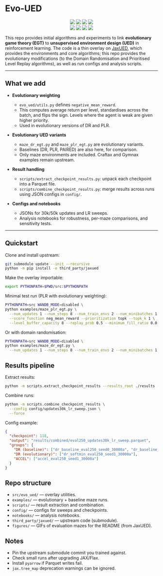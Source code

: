 # Evo-UED

<div align="center">
    <img src="figures/Labyrinth_299.gif" >
    <img src="figures/StandardMaze3_299.gif">
    <img src="figures/SixteenRooms_299.gif">
    <img src="figures/StandardMaze2_299.gif">
    <br>
    <img src="figures/SixteenRooms2_299.gif">
    <img src="figures/Labyrinth2_299.gif">
    <img src="figures/StandardMaze_299.gif">
    <img src="figures/LabyrinthFlipped_299.gif">
</div>

This repo provides initial algorithms and experiments to link **evolutionary game theory (EGT)** to **unsupervised environment design (UED)** in reinforcement learning. The code is a thin overlay on [JaxUED](https://github.com/DramaCow/jaxued), which provides the environments and core algorithms; this repo provides the evolutionary modifications (to the Domain Randomisation and Prioritised Level Replay algorithms), as well as run configs and analysis scripts.

---

## What we add

- **Evolutionary weighting**  
  - `evo_ued/utils.py` defines `negative_mean_reward`.  
  - This computes average return per level, standardises across the batch, and flips the sign. Levels where the agent is weak are given higher priority.  
  - Used in evolutionary versions of DR and PLR.

- **Evolutionary UED variants**  
  - `maze_dr_egt.py` and `maze_plr_egt.py` are evolutionary variants.  
  - Baselines (DR, PLR, PAIRED) are also here, for comparison.  
  - Only maze environments are included. Craftax and Gymnax examples remain upstream.

- **Result handling**  
  - `scripts/extract_checkpoint_results.py`: unpack each checkpoint into a Parquet file.  
  - `scripts/combine_checkpoint_results.py`: merge results across runs using JSON configs in `config/`.

- **Configs and notebooks**  
  - JSONs for 30k/50k updates and LR sweeps.  
  - Analysis notebooks for robustness, per-maze comparisons, and sensitivity tests.

---

## Quickstart

Clone and install upstream:

```bash
git submodule update --init --recursive
python -m pip install -e third_party/jaxued
```

Make the overlay importable:

```bash
export PYTHONPATH=$PWD/src:$PYTHONPATH
```

Minimal test run (PLR with evolutionary weighting):

```bash
PYTHONPATH=src WANDB_MODE=disabled \
python examples/maze_plr_egt.py \
  --num_updates 1 --num_steps 8 --num_train_envs 2 --num_minibatches 1 --epoch_ppo 1 \
  --score_function neg_mean_reward --prioritization topk --topk_k 1 \
  --level_buffer_capacity 8 --replay_prob 0.5 --minimum_fill_ratio 0.0
```

Or with domain randomisation:

```bash
PYTHONPATH=src WANDB_MODE=disabled \
python examples/maze_dr_egt.py \
  --num_updates 1 --num_steps 8 --num_train_envs 2 --num_minibatches 1 --epoch_ppo 1
```

## Results pipeline

Extract results:

```bash
python -m scripts.extract_checkpoint_results --results_root ./results --force
```

Combine runs:

```bash
python -m scripts.combine_checkpoint_results \
  --config config/updates30k_lr_sweep.json \
  --force
```

Config example:

```json
{
  "checkpoint": 118,
  "output": "results/combined/eval250_updates30k_lr_sweep.parquet",
  "groups": {
    "DR (baseline)": ["dr_baseline_eval250_seed0_30000a", "dr_baseline_eval250_seed1_30000a"],
    "DR (evolutionary)": ["dr_softmin_eval250_seed1_30000a"],
    "ACCEL": ["accel_eval250_seed1_30000a"]
  }
}
```

## Repo structure

- `src/evo_ued/` — overlay utilities.
- `examples/` — evolutionary + baseline maze runs.
- `scripts/` — result extraction and combination.
- `config/` — configs for sweeps and checkpoints.
- `notebooks/` — analysis notebooks.
- `third_party/jaxued/` — upstream code (submodule).
- `figures/` — GIFs of evaluation mazes for the README (from JaxUED).

## Notes

- Pin the upstream submodule commit you trained against.
- Check small runs after upgrading JAX/Flax.
- Install `pyarrow` if Parquet writes fail.
- `jax.tree_map` deprecation warnings can be ignored.

